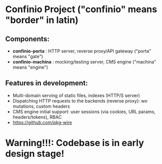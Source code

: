 # Confinio Project ("confinio" means "border" in latin)
## Components:
* **confinio-porta** : HTTP server, reverse proxy/API gateway ("porta" means "gate")
* **confinio-machina** : mocking/testing server, CMS engine ("machina" means "engine")

## Features in development:
* Multi-domain serving of static files, indexes (HTTP/S server)
* Dispatching HTTP requests to the backends (reverse proxy): wo mutations, custom headers
* CMS engine initial support: user sessions (via cookies, URL params, headers/tokens), RBAC
* https://github.com/pkg-wire

# **Warning!!!**: Codebase is in early design stage!

